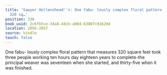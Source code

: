 ```yaml
---
title: 'Sawyer Hollenshead''s: One fabu- lously complex floral pattern that measures
  320 sq…'
position: 336
book_uuid: 2c6fb5ce-34a8-44cb-a084-63807c016204
location: 2056-2057
source: kindle
touch: false
---
```


One fabu- lously complex floral pattern that measures 320 square feet took three people working ten hours day eighteen years to complete-the principal weaver was seventeen when she started, and thirty-five when it was finished.